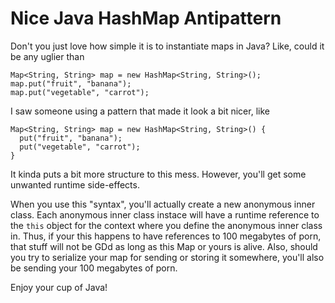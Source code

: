 Nice Java HashMap Antipattern
=============================

Don't you just love how simple it is to instantiate maps in Java? Like,
could it be any uglier than

~~~ {.java}
Map<String, String> map = new HashMap<String, String>();
map.put("fruit", "banana");
map.put("vegetable", "carrot");
~~~

I saw someone using a pattern that made it look a bit nicer, like

~~~ {.java}
Map<String, String> map = new HashMap<String, String>() {
  put("fruit", "banana");
  put("vegetable", "carrot");
}
~~~

It kinda puts a bit more structure to this mess. However, you'll get
some unwanted runtime side-effects.

When you use this "syntax", you'll actually create a new anonymous inner
class. Each anonymous inner class instace will have a runtime reference
to the `this` object for the context where you define the anonymous
inner class in. Thus, if your this happens to have references to 100
megabytes of porn, that stuff will not be GDd as long as this
Map or yours is alive. Also, should you try to serialize your map for
sending or storing it somewhere, you'll also be sending your 100
megabytes of porn.

Enjoy your cup of Java!
